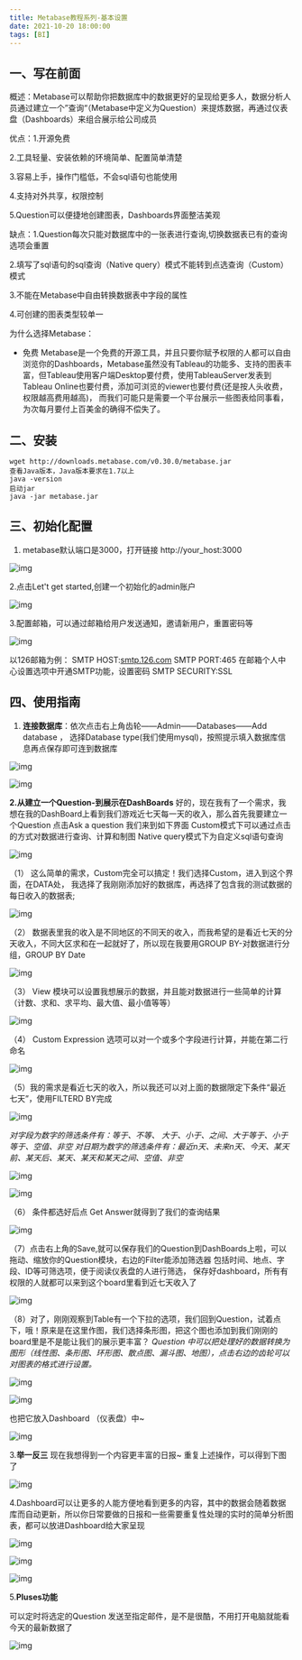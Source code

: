 ```yaml
---
title: Metabase教程系列-基本设置
date: 2021-10-20 18:00:00
tags: [BI]
---
```


## **一、写在前面**

概述：Metabase可以帮助你把数据库中的数据更好的呈现给更多人，数据分析人员通过建立一个”查询“（Metabase中定义为Question）来提炼数据，再通过仪表盘（Dashboards）来组合展示给公司成员

优点：1.开源免费

2.工具轻量、安装依赖的环境简单、配置简单清楚

3.容易上手，操作门槛低，不会sql语句也能使用

4.支持对外共享，权限控制

5.Question可以便捷地创建图表，Dashboards界面整洁美观

缺点：1.Question每次只能对数据库中的一张表进行查询,切换数据表已有的查询选项会重置

2.填写了sql语句的sql查询（Native query）模式不能转到点选查询（Custom）模式

3.不能在Metabase中自由转换数据表中字段的属性

4.可创建的图表类型较单一

为什么选择Metabase：

- 免费 Metabase是一个免费的开源工具，并且只要你赋予权限的人都可以自由浏览你的Dashboards，Metabase虽然没有Tableau的功能多、支持的图表丰富，但Tableau使用客户端Desktop要付费，使用TableauServer发表到Tableau Online也要付费，添加可浏览的viewer也要付费(还是按人头收费，权限越高费用越高)， 而我们可能只是需要一个平台展示一些图表给同事看，为次每月要付上百美金的确得不偿失了。

## **二、安装**

```text
wget http://downloads.metabase.com/v0.30.0/metabase.jar
查看Java版本，Java版本要求在1.7以上
java -version
启动jar
java -jar metabase.jar
```

## **三、初始化配置**

1. metabase默认端口是3000，打开链接 http://your_host:3000

![img](https://cdn.jsdelivr.net/gh/zshipu/images/202110211650825.jpg)

2.点击Let't get started,创建一个初始化的admin账户

![img](https://cdn.jsdelivr.net/gh/zshipu/images/202110211650828.jpg)

3.配置邮箱，可以通过邮箱给用户发送通知，邀请新用户，重置密码等

![img](https://cdn.jsdelivr.net/gh/zshipu/images/202110211650829.jpg)


以126邮箱为例：
SMTP HOST:[smtp.126.com](https://link.zhihu.com/?target=http%3A//smtp.126.com/)
SMTP PORT:465
在邮箱个人中心设置选项中开通SMTP功能，设置密码
SMTP SECURITY:SSL

## **四、使用指南**

1. **连接数据库**：依次点击右上角齿轮——Admin——Databases——Add database ，
   选择Database type(我们使用mysql)，按照提示填入数据库信息再点保存即可连到数据库

![img](https://cdn.jsdelivr.net/gh/zshipu/images/202110211650830.jpg)

![img](https://cdn.jsdelivr.net/gh/zshipu/images/202110211650831.jpg)

**2.从建立一个Question-到展示在DashBoards**
好的，现在我有了一个需求，我想在我的DashBoard上看到我们游戏近七天每一天的收入，那么首先我要建立一个Question
点击Ask a question 我们来到如下界面
Custom模式下可以通过点击的方式对数据进行查询、计算和制图
Native query模式下为自定义sql语句查询

![img](https://cdn.jsdelivr.net/gh/zshipu/images/202110211650832.jpg)


（1） 这么简单的需求，Custom完全可以搞定！我们选择Custom，进入到这个界面，在DATA处， 我选择了我刚刚添加好的数据库，再选择了包含我的测试数据的每日收入的数据表;



![img](https://cdn.jsdelivr.net/gh/zshipu/images/202110211650833.jpg)


（2） 数据表里我的收入是不同地区的不同天的收入，而我希望的是看近七天的分天收入，不同大区求和在一起就好了，所以现在我要用GROUP BY-对数据进行分组，GROUP BY Date

![img](https://cdn.jsdelivr.net/gh/zshipu/images/202110211650834.jpg)


（3） View 模块可以设置我想展示的数据，并且能对数据进行一些简单的计算（计数、求和、求平均、最大值、最小值等等）

![img](https://cdn.jsdelivr.net/gh/zshipu/images/202110211650835.jpg)



（4） Custom Expression 选项可以对一个或多个字段进行计算，并能在第二行命名

![img](https://cdn.jsdelivr.net/gh/zshipu/images/202110211650836.jpg)




（5）我的需求是看近七天的收入，所以我还可以对上面的数据限定下条件“最近七天”，使用FILTERD BY完成

![img](https://cdn.jsdelivr.net/gh/zshipu/images/202110211650837.jpg)


*对字段为数字的筛选条件有：等于、不等、 大于、小于、之间、大于等于、小于等于、空值、非空
对日期为数字的筛选条件有：最近n天、未来n天、今天、某天前、某天后、某天、某天和某天之间、空值、非空*

![img](https://cdn.jsdelivr.net/gh/zshipu/images/202110211650838.jpg)

![img](https://cdn.jsdelivr.net/gh/zshipu/images/202110211650839.jpg)


（6） 条件都选好后点 Get Answer就得到了我们的查询结果

![img](https://cdn.jsdelivr.net/gh/zshipu/images/202110211650840.jpg)


（7）点击右上角的Save,就可以保存我们的Question到DashBoards上啦，可以拖动、缩放你的Question模块，右边的Filter能添加筛选器 包括时间、地点、字段、ID等可筛选项，便于阅读仪表盘的人进行筛选，
保存好dashboard，所有有权限的人就都可以来到这个board里看到近七天收入了

![img](https://cdn.jsdelivr.net/gh/zshipu/images/202110211650841.jpg)


（8）对了，刚刚观察到Table有一个下拉的选项，我们回到Question，试着点下，哦！原来是在这里作图，我们选择条形图，把这个图也添加到我们刚刚的board里是不是能让我们的展示更丰富？
*Question 中可以把处理好的数据转换为图形（线性图、条形图、环形图、散点图、漏斗图、地图），点击右边的齿轮可以对图表的格式进行设置。*

![img](https://cdn.jsdelivr.net/gh/zshipu/images/202110211650842.jpg)

![img](https://cdn.jsdelivr.net/gh/zshipu/images/202110211650843.jpg)


也把它放入Dashboard （仪表盘）中~

![img](https://cdn.jsdelivr.net/gh/zshipu/images/202110211650844.jpg)



3.**举一反三** 现在我想得到一个内容更丰富的日报~ 重复上述操作，可以得到下图了

![img](https://cdn.jsdelivr.net/gh/zshipu/images/202110211650845.jpg)

4.Dashboard可以让更多的人能方便地看到更多的内容，其中的数据会随着数据库而自动更新，所以你日常要做的日报和一些需要重复性处理的实时的简单分析图表，都可以放进Dashboard给大家呈现

![img](https://cdn.jsdelivr.net/gh/zshipu/images/202110211650846.jpg)

![img](https://cdn.jsdelivr.net/gh/zshipu/images/202110211650847.jpg)

![img](https://cdn.jsdelivr.net/gh/zshipu/images/202110211650848.jpg)



5.**Pluses功能**

可以定时将选定的Question 发送至指定邮件，是不是很酷，不用打开电脑就能看今天的最新数据了

![img](https://cdn.jsdelivr.net/gh/zshipu/images/202110211650849.jpg)